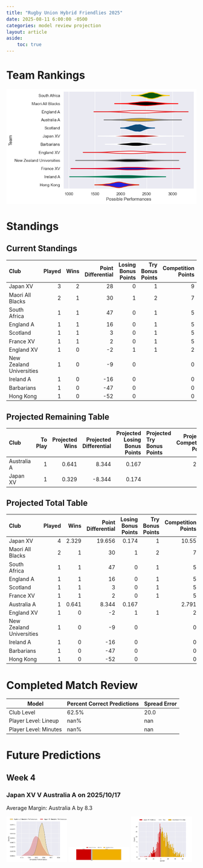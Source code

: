 ```yaml
---  
title: "Rugby Union Hybrid Friendlies 2025"  
date: 2025-08-11 6:00:00 -0500  
categories: model review projection  
layout: article  
aside:  
    toc: true  
---
```

# Team Rankings


![Club Rankings](plots/rankings_Rugby_Union_Hybrid_Friendlies_2025.png)
# Standings

## Current Standings


| Club                     |   Played |   Wins |   Point Differential |   Losing Bonus Points |   Try Bonus Points |   Competition Points |
|:-------------------------|---------:|-------:|---------------------:|----------------------:|-------------------:|---------------------:|
| Japan XV                 |        3 |      2 |                   28 |                     0 |                  1 |                    9 |
| Maori All Blacks         |        2 |      1 |                   30 |                     1 |                  2 |                    7 |
| South Africa             |        1 |      1 |                   47 |                     0 |                  1 |                    5 |
| England A                |        1 |      1 |                   16 |                     0 |                  1 |                    5 |
| Scotland                 |        1 |      1 |                    3 |                     0 |                  1 |                    5 |
| France XV                |        1 |      1 |                    2 |                     0 |                  1 |                    5 |
| England XV               |        1 |      0 |                   -2 |                     1 |                  1 |                    2 |
| New Zealand Universities |        1 |      0 |                   -9 |                     0 |                    |                    0 |
| Ireland A                |        1 |      0 |                  -16 |                     0 |                    |                    0 |
| Barbarians               |        1 |      0 |                  -47 |                     0 |                    |                    0 |
| Hong Kong                |        1 |      0 |                  -52 |                     0 |                    |                    0 |



## Projected Remaining Table


| Club        |   To Play |   Projected Wins |   Projected Differential |   Projected Losing Bonus Points | Projected Try Bonus Points   |   Projected Competition Points |
|:------------|----------:|-----------------:|-------------------------:|--------------------------------:|:-----------------------------|-------------------------------:|
| Australia A |         1 |            0.641 |                    8.344 |                           0.167 |                              |                          2.791 |
| Japan XV    |         1 |            0.329 |                   -8.344 |                           0.174 |                              |                          1.55  |



## Projected Total Table


| Club                     |   Played |   Wins |   Point Differential |   Losing Bonus Points |   Try Bonus Points |   Competition Points |
|:-------------------------|---------:|-------:|---------------------:|----------------------:|-------------------:|---------------------:|
| Japan XV                 |        4 |  2.329 |               19.656 |                 0.174 |                  1 |               10.55  |
| Maori All Blacks         |        2 |  1     |               30     |                 1     |                  2 |                7     |
| South Africa             |        1 |  1     |               47     |                 0     |                  1 |                5     |
| England A                |        1 |  1     |               16     |                 0     |                  1 |                5     |
| Scotland                 |        1 |  1     |                3     |                 0     |                  1 |                5     |
| France XV                |        1 |  1     |                2     |                 0     |                  1 |                5     |
| Australia A              |        1 |  0.641 |                8.344 |                 0.167 |                    |                2.791 |
| England XV               |        1 |  0     |               -2     |                 1     |                  1 |                2     |
| New Zealand Universities |        1 |  0     |               -9     |                 0     |                    |                0     |
| Ireland A                |        1 |  0     |              -16     |                 0     |                    |                0     |
| Barbarians               |        1 |  0     |              -47     |                 0     |                    |                0     |
| Hong Kong                |        1 |  0     |              -52     |                 0     |                    |                0     |



# Completed Match Review


| Model | Percent Correct Predictions | Spread Error |
| ------ | ------ | ------ |
| Club Level | 62.5% | 20.0 |
| Player Level: Lineup | nan% | nan |
| Player Level: Minutes | nan% | nan |


# Future Predictions

## Week 4

### Japan XV V Australia A on 2025/10/17


Average Margin: Australia A by 8.3

<p float="left">
<img src="plots\2025-10-17-JapanXV_V_AustraliaA_performances.png" width="32%" />
<img src="plots\2025-10-17-JapanXV_V_AustraliaA_resultbar.png" width="32%" />
<img src="plots\2025-10-17-JapanXV_V_AustraliaA_spreads.png" width="32%" />
</p>
